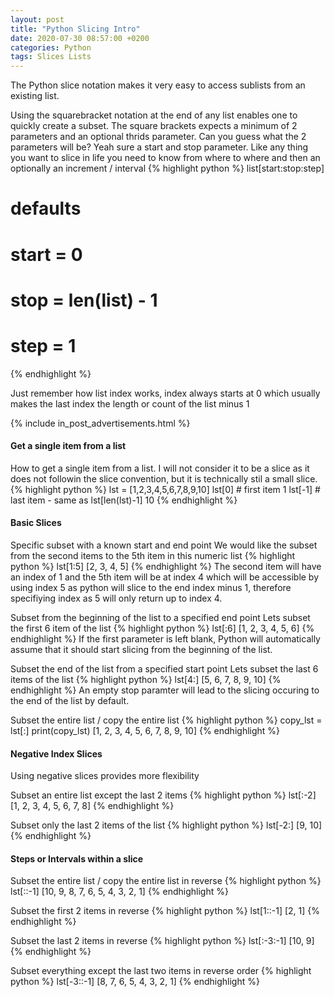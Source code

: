 ```yaml
---
layout: post
title: "Python Slicing Intro"
date: 2020-07-30 08:57:00 +0200
categories: Python
tags: Slices Lists
---
```

The Python slice notation makes it very easy to access sublists from an existing list.

Using the squarebracket notation at the end of any list enables one to quickly create a subset. The square brackets expects a minimum of 2 parameters and an optional thrids parameter.
Can you guess what the 2 parameters will be? Yeah sure a start and stop parameter. Like any thing you want to slice in life you need to know from where to where and then an optionally an increment / interval
{% highlight python %}
list[start:stop:step]
# defaults
# start = 0
# stop = len(list) - 1
# step = 1
{% endhighlight %}

Just remember how list index works, index always starts at 0 which usually makes the last index the length or count of the list minus 1

{% include in_post_advertisements.html %}

#### Get a single item from a list
How to get a single item from a list. I will not consider it to be a slice as it does not followin the slice convention, but it is technically stil a small slice.
{% highlight python %}
lst = [1,2,3,4,5,6,7,8,9,10]
lst[0] # first item
1
lst[-1] # last item - same as lst[len(lst)-1]
10
{% endhighlight %}

#### Basic Slices
Specific subset with a known start and end point
We would like the subset from the second items to the 5th item in this numeric list
{% highlight python %}
lst[1:5]
[2, 3, 4, 5]
{% endhighlight %}
The second item will have an index of 1 and the 5th item will be at index 4 which will be accessible by using index 5 as python will slice to the end index minus 1, therefore specifiying index as 5 will only return up to index 4.

Subset from the beginning of the list to a specified end point
Lets subset the first 6 item of the list
{% highlight python %}
lst[:6]
[1, 2, 3, 4, 5, 6]
{% endhighlight %}
If the first parameter is left blank, Python will automatically assume that it should start slicing from the beginning of the list.

Subset the end of the list from a specified start point
Lets subset the last 6 items of the list
{% highlight python %}
lst[4:]
[5, 6, 7, 8, 9, 10]
{% endhighlight %}
An empty stop paramter will lead to the slicing occuring to the end of the list by default.

Subset the entire list / copy the entire list
{% highlight python %}
copy_lst = lst[:]
print(copy_lst)
[1, 2, 3, 4, 5, 6, 7, 8, 9, 10]
{% endhighlight %}

#### Negative Index Slices
Using negative slices provides more flexibility

Subset an entire list except the last 2 items
{% highlight python %}
lst[:-2]
[1, 2, 3, 4, 5, 6, 7, 8]
{% endhighlight %}

Subset only the last 2 items of the list
{% highlight python %}
lst[-2:]
[9, 10]
{% endhighlight %}

#### Steps or Intervals within a slice

Subset the entire list / copy the entire list in reverse
{% highlight python %}
lst[::-1]
[10, 9, 8, 7, 6, 5, 4, 3, 2, 1]
{% endhighlight %}

Subset the first 2 items in reverse
{% highlight python %}
lst[1::-1]
[2, 1]
{% endhighlight %}

Subset the last 2 items in reverse
{% highlight python %}
lst[:-3:-1]
[10, 9]
{% endhighlight %}

Subset everything except the last two items in reverse order
{% highlight python %}
lst[-3::-1]
[8, 7, 6, 5, 4, 3, 2, 1]
{% endhighlight %}